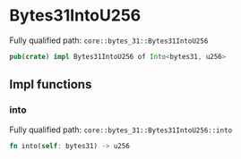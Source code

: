 # Bytes31IntoU256

Fully qualified path: `core::bytes_31::Bytes31IntoU256`

```rust
pub(crate) impl Bytes31IntoU256 of Into<bytes31, u256>
```

## Impl functions

### into

Fully qualified path: `core::bytes_31::Bytes31IntoU256::into`

```rust
fn into(self: bytes31) -> u256
```


